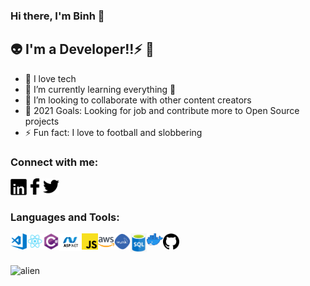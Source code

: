 ### Hi there, I'm Binh 🌱
## 👽 I'm a Developer!!⚡ 👋
- 🔭 I love tech
- 🌱 I’m currently learning everything 🤣
- 👯 I’m looking to collaborate with other content creators
- 🥅 2021 Goals: Looking for job and contribute more to Open Source projects
- ⚡ Fun fact: I love to football and slobbering
### Connect with me:
<a title="Linkedin" target="_blank" href="https://www.linkedin.com/in/vu-binh-7a28a817b/"><img alt="Linkedin" align="left" width="26px" src="https://github.com/Binhhp/binhhp/blob/main/assets/linkedin.png"/></a>
<a title="Facebook" target="_blank" href="https://www.facebook.com/vu.binh.5661/"><img alt="Facebook" align="left" width="26px" src="https://github.com/Binhhp/binhhp/blob/main/assets/facebook.png"/></a>
<a title="Tweeter" target="_blank" href="https://twitter.com/BnhGold3"><img alt="Tweeter" width="26px" src="https://github.com/Binhhp/binhhp/blob/main/assets/tweeter1.png"/></a>

### Languages and Tools:
<img align="left" alt="Visual Studio Code" width="26px" src="https://github.com/Binhhp/binhhp/blob/main/assets/visual-studio-code.png" />
<img align="left" alt="Visual Studio Code" width="26px" src="https://github.com/Binhhp/binhhp/blob/main/assets/react.png" />
<img align="left" alt="Visual Studio Code" width="26px" src="https://github.com/Binhhp/binhhp/blob/main/assets/c%23.png" />
<img align="left" alt="Visual Studio Code" width="36px" src="https://github.com/Binhhp/binhhp/blob/main/assets/asp-net.png" />
<img align="left" alt="Visual Studio Code" width="26px" src="https://github.com/Binhhp/binhhp/blob/main/assets/js1.png" />
<img align="left" alt="Visual Studio Code" width="26px" src="https://github.com/Binhhp/binhhp/blob/main/assets/aws.png" />
<img align="left" alt="Visual Studio Code" width="26px" src="https://github.com/Binhhp/binhhp/blob/main/assets/mysql.png" />
<img align="left" alt="Visual Studio Code" width="26px" src="https://github.com/Binhhp/binhhp/blob/main/assets/sql.png" />
<img align="left" alt="Visual Studio Code" width="26px" src="https://github.com/Binhhp/binhhp/blob/main/assets/docker.png" />
<img align="left" alt="Visual Studio Code" width="26px" src="https://github.com/Binhhp/binhhp/blob/main/assets/github.png" />
<br/><br/><br/>
<img alt="alien" src="https://user-images.githubusercontent.com/55707606/108613728-0fa5c200-7427-11eb-888d-8baf858ea4a3.gif"/>
